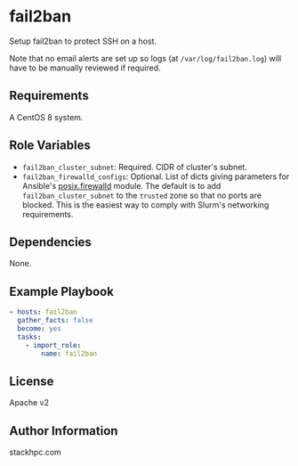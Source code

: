 fail2ban
=========

Setup fail2ban to protect SSH on a host.

Note that no email alerts are set up so logs (at `/var/log/fail2ban.log`) will have to be manually reviewed if required.

Requirements
------------

A CentOS 8 system.

Role Variables
--------------

- `fail2ban_cluster_subnet`: Required. CIDR of cluster's subnet.
- `fail2ban_firewalld_configs`: Optional. List of dicts giving parameters for Ansible's [posix.firewalld](https://docs.ansible.com/ansible/latest/collections/ansible/posix/firewalld_module.html) module. The default is to add `fail2ban_cluster_subnet` to the `trusted` zone so that no ports are blocked. This is the easiest way to comply with Slurm's networking requirements.

Dependencies
------------

None.

Example Playbook
----------------

```yaml
- hosts: fail2ban
  gather_facts: false
  become: yes
  tasks:
    - import_role:
        name: fail2ban
```

License
-------

Apache v2

Author Information
------------------

stackhpc.com
